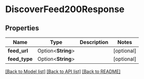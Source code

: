 # DiscoverFeed200Response

## Properties

Name | Type | Description | Notes
------------ | ------------- | ------------- | -------------
**feed_url** | Option<**String**> |  | [optional]
**feed_type** | Option<**String**> |  | [optional]

[[Back to Model list]](../README.md#documentation-for-models) [[Back to API list]](../README.md#documentation-for-api-endpoints) [[Back to README]](../README.md)


